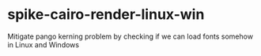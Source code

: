 # spike-cairo-render-linux-win
Mitigate pango kerning problem by checking if we can load fonts somehow in Linux and Windows
